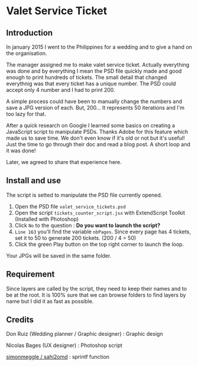 # Valet Service Ticket

## Introduction

In january 2015 I went to the Philippines for a wedding and to give a hand on the organisation.

The manager assigned me to make valet service ticket. Actually everything was done and by everything I mean the PSD file quickly made and good enough to print hundreds of tickets. The small detail that changed everythnig was that every ticket has a unique number. The PSD could accept only 4 number and I had to print 200.

A simple process could have been to manually change the numbers and save a JPG version of each. But, 200... It represents 50 iterations and I'm too lazy for that.

After a quick research on Google I learned some basics on creating a JavaScript script to manipulate PSDs. Thanks Adobe for this feature which made us to save time. We don't even know if it's old or not but it's useful! Just the time to go through their doc and read a blog post. A short loop and it was done!

Later, we agreed to share that experience here.

## Install and use

The script is setted to manipulate the PSD file currently opened.

1. Open the PSD file `valet_service_tickets.psd`
2. Open the script `tickets_counter_script.jsx` with ExtendScript Toolkit (Installed with Photoshop)
3. Click `No` to the question : __Do you want to launch the script?__
4. `Line 163` you'll find the variable `nbPages`. Since every page has 4 tickets, set it to 50 to generate 200 tickets. (200 / 4 = 50)
5. Click the green Play button on the top right corner to launch the loop.

Your JPGs will be saved in the same folder.



## Requirement

Since layers are called by the script, they need to keep their names and to be at the root. It is 100% sure that we can browse folders to find layers by name but I did it as fast as possible.


## Credits

Don Ruiz (Wedding planner / Graphic designer) : Graphic design

Nicolas Bages (UX designer) : Photoshop script

[simonmeggle / sahi2omd](https://github.com/simonmeggle/sahi2omd/blob/master/userdata/include/sprintf.inc) : sprintf function